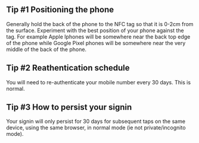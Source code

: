 
## Tip #1 Positioning the phone
Generally hold the back of the phone to the NFC tag so that it is 0-2cm from the surface. Experiment with the best position of your phone against the tag. For example Apple Iphones will be somewhere near the back top edge of the phone while Google Pixel phones will be somewhere near the very middle of the back of the phone.

## Tip #2 Reathentication schedule
You will need to re-authenticate your mobile number every 30 days. This is normal.

## Tip #3 How to persist your signin
Your signin will only persist for 30 days for subsequent taps on the same device, using the same browser, in normal mode (ie not private/incognito mode).

<!--stackedit_data:
eyJoaXN0b3J5IjpbLTI1MTcxMDYyN119
-->